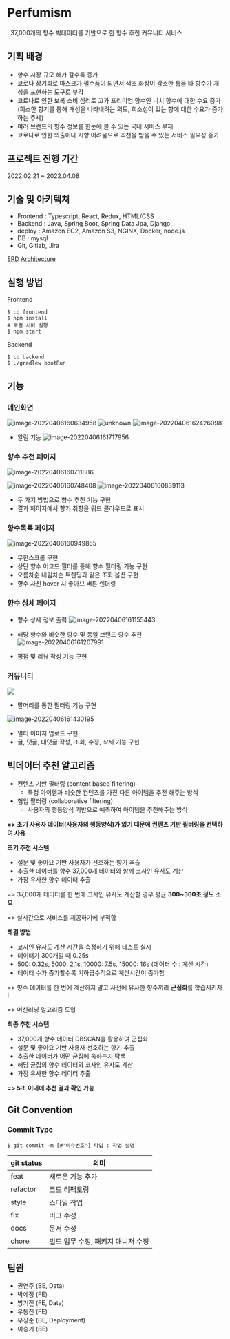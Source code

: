 # Perfumism


: 37,000개의 향수 빅데이터를 기반으로 한 향수 추천 커뮤니티 서비스

## 기획 배경 
-   향수 시장 규모 해가 갈수록 증가    
-   코로나 장기화로 마스크가 필수품이 되면서 색조 화장이 감소한 틈을 타 향수가 개성을 표현하는 도구로 부각  
-   코로나로 인한 보복 소비 심리로 고가 프리미엄 향수인 니치 향수에 대한 수요 증가(희소한 향기를 통해 개성을 나타내려는 의도, 희소성이 있는 향에 대한 수요가 증가하는 추세)    
-   여러 브랜드의 향수 정보를 한눈에 볼 수 있는 국내 서비스 부재  
-   코로나로 인한 외출이나 시향 어려움으로 추천을 받을 수 있는 서비스 필요성 증가


## 프로젝트 진행 기간 
2022.02.21 ~ 2022.04.08

## 기술 및 아키텍쳐
- Frontend : Typescript, React, Redux, HTML/CSS
- Backend : Java, Spring Boot, Spring Data Jpa, Django
- deploy : Amazon EC2, Amazon S3, NGINX, Docker, node.js
- DB : mysql
- Git, Gitlab, Jira

[ERD](https://user-images.githubusercontent.com/97500667/173713460-386fda21-6c32-42e1-a317-329303a0e59f.png)
[Architecture](https://user-images.githubusercontent.com/97500667/173713380-510ce1f7-5882-46a2-8ffd-da82151d4866.png)





## 실행 방법

Frontend

```
$ cd frontend
$ npm install
# 로컬 서버 실행
$ npm start
```


Backend
```
$ cd backend
$ ./gradlew bootRun
```


## 기능

### 메인화면
![image-20220406160634958](https://github.com/jin0106/Perfumism/raw/master/README.assets/image-20220406160634958.png)
![unknown](https://user-images.githubusercontent.com/87457698/175480459-342483ef-ba56-4e2c-b076-d6bb7a0754c0.png)
![image-20220406162426098](https://github.com/jin0106/Perfumism/raw/master/README.assets/image-20220406162426098.png)

- 알림 기능
![image-20220406161717956](https://github.com/jin0106/Perfumism/raw/master/README.assets/image-20220406161717956.png)


### 향수 추천 페이지
![image-20220406160711886](https://github.com/jin0106/Perfumism/raw/master/README.assets/image-20220406160711886.png)

![image-20220406160748408](https://github.com/jin0106/Perfumism/raw/master/README.assets/image-20220406160748408.png)
![image-20220406160839113](https://github.com/jin0106/Perfumism/raw/master/README.assets/image-20220406160839113.png)
- 두 가지 방법으로 향수 추천 기능 구현
- 결과 페이지에서 향기 취향을 워드 클라우드로 표시

### 향수목록 페이지
![image-20220406160949855](https://github.com/jin0106/Perfumism/raw/master/README.assets/image-20220406160949855.png)
- 무한스크롤 구현
- 상단 향수 어코드 필터를 통해 향수 필터링 기능 구현
- 오름차순 내림차순 트렌딩과 같은 조회 옵션 구현
- 향수 사진 hover 시 좋아요 버튼 렌더링


### 향수 상세 페이지

- 향수 상세 정보 출력 
![image-20220406161155443](https://github.com/jin0106/Perfumism/raw/master/README.assets/image-20220406161155443.png)

 - 해당 향수와 비슷한 향수 및 동일 브랜드 향수 추천![image-20220406161207991](https://github.com/jin0106/Perfumism/raw/master/README.assets/image-20220406161207991.png)

- 평점 및 리뷰 작성 기능 구현


### 커뮤니티
![](https://cdn.discordapp.com/attachments/943581833243815966/961547776729165834/unknown.png)
- 말머리를 통한 필터링 기능 구현

![image-20220406161430195](https://github.com/jin0106/Perfumism/raw/master/README.assets/image-20220406161430195.png)
- 멀티 이미지 업로드 구현
- 글, 댓글, 대댓글 작성, 조회, 수정, 삭제 기능 구현


## 빅데이터 추천 알고리즘

-   컨텐츠 기반 필터링 (content based filtering)
    -   특정 아이템과 비슷한 컨텐츠를 가진 다른 아이템을 추천 해주는 방식
-   협업 필터링 (collaborative filtering)
    -   사용자의 행동양식 기반으로 예측하여 아이템을 추천해주는 방식

**=> 초기 사용자 데이터(사용자의 행동양식)가 없기 때문에 컨텐츠 기반 필터링을 선택하여 사용**

  **초기 추천 시스템**

-   설문 및 좋아요 기반 사용자가 선호하는 향기 추출
-   추출한 데이터를 향수 37,000개 데이터와 함께 코사인 유사도 계산
-   가장 유사한 향수 데이터 추출

=> 37,000개 데이터를 한 번에 코사인 유사도 계산할 경우 평균 **300~360초 정도 소요**

=> 실시간으로 서비스를 제공하기에 부적합

**해결 방법**

-   코사인 유사도 계산 시간을 측정하기 위해 테스트 실시
-   데이터가 300개일 때 0.25s
-   500: 0.32s, 5000: 2.1s, 10000: 7.5s, 15000: 16s (데이터 수 : 계산 시간)
-   데이터 수가 증가할수록 기하급수적으로 계산시간이 증가함

=> 향수 데이터를 한 번에 계산하지 말고 사전에 유사한 향수끼리 **군집화**를 학습시키자 !

=> 머신러닝 알고리즘 도입


**최종 추천 시스템**
-   37,000개 향수 데이터 DBSCAN을 활용하여 군집화
-   설문 및 좋아요 기반 사용자 선호하는 향기 추출
-   추출한 데이터가 어떤 군집에 속하는지 탐색
-   해당 군집의 향수 데이터와 코사인 유사도 계산
-   가장 유사한 향수 데이터 추출

**=> 5초 이내에 추천 결과 확인 가능**

## Git Convention

### Commit Type
```
$ git commit -m [#'이슈번호'] 타입 : 작업 설명 
```


|git status| 의미 |
|--|--|
| feat| 새로운 기능 추가 |
| refactor| 코드 리팩토링 |
| style| 스타일 작업 |
| fix | 버그 수정 |
| docs| 문서 수정 |
| chore|빌드 업무 수정, 패키지 매니저 수정  |






## 팀원

- 권연주 (BE, Data)
- 박예정 (FE)
- 방기진 (FE, Data)
- 우동진 (FE)
- 우상준 (BE, Deployment)
- 이승기 (BE)
